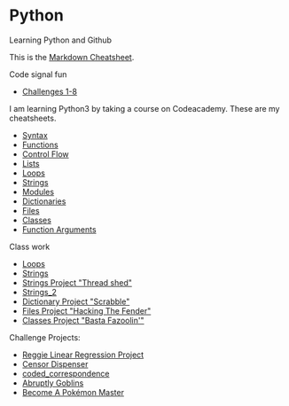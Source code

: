 # Python
Learning Python and Github

This is the [Markdown Cheatsheet](https://github.com/adam-p/markdown-here/wiki/Markdown-Cheatsheet).

Code signal fun
* [Challenges 1-8](https://github.com/briansegs/Python/blob/master/CodeSignal_1-8.py)

I am learning Python3 by taking a course on Codeacademy. 
These are my cheatsheets.
* [Syntax](https://www.codecademy.com/learn/learn-python-3/modules/learn-python3-syntax/cheatsheet)
* [Functions](https://www.codecademy.com/learn/learn-python-3/modules/learn-python3-functions/cheatsheet)
* [Control Flow](https://www.codecademy.com/learn/learn-python-3/modules/learn-python3-control-flow/cheatsheet)
* [Lists](https://www.codecademy.com/learn/learn-python-3/modules/learn-python3-lists/cheatsheet)
* [Loops](https://www.codecademy.com/learn/learn-python-3/modules/learn-python3-loops/cheatsheet)
* [Strings](https://www.codecademy.com/learn/learn-python-3/modules/learn-python3-strings/cheatsheet)
* [Modules](https://www.codecademy.com/learn/learn-python-3/modules/learn-python3-modules/cheatsheet)
* [Dictionaries](https://www.codecademy.com/learn/learn-python-3/modules/learn-python3-dictionaries/cheatsheet)
* [Files](https://www.codecademy.com/learn/learn-python-3/modules/learn-python3-files/cheatsheet)
* [Classes](https://www.codecademy.com/learn/learn-python-3/modules/learn-python3-classes/cheatsheet)
* [Function Arguments](https://www.codecademy.com/learn/learn-python-3/modules/learn-python3-function-arguments/cheatsheet)



Class work
* [Loops](https://github.com/briansegs/Python/blob/master/loops_cheatsheet.py)
* [Strings](https://github.com/briansegs/Python/blob/master/Strings_Cheatsheet.py)
* [Strings Project "Thread shed"](https://github.com/briansegs/Python/blob/master/Project_Strings-Thread%20Shed.py)
* [Strings_2](https://github.com/briansegs/Python/blob/master/Strings_Cheatsheet_2.py)
* [Dictionary Project "Scrabble"](https://github.com/briansegs/Python/blob/f78f5019de466bcf57cf2846344d35f1217399cd/Project_Dictionary-Scrabble.py)
* [Files Project "Hacking The Fender"](https://github.com/briansegs/Python/blob/699c3660bbc75cce3668b29f79502b4b71786689/Project%20_Files-Hacking%20The%20Fender.py)
* [Classes Project "Basta Fazoolin'"](https://github.com/briansegs/Python/blob/cff712ea7b4d198b58149b66dbc8bf5f4df40ec6/Project_Classes-Basta%20Fazoolin'.py)

Challenge Projects:
* [Reggie Linear Regression Project](https://www.codecademy.com/courses/learn-python-3/informationals/python3-reggies-linear-regression)
* [Censor Dispenser](https://www.codecademy.com/practice/projects/censor-dispenser)
* [coded_correspondence](https://www.codecademy.com/courses/learn-python-3/informationals/python3-coded-communication)
* [Abruptly Goblins](https://www.codecademy.com/courses/learn-python-3/informationals/python3-abruptly-goblins)
* [Become A Pokémon Master](https://www.codecademy.com/practice/projects/become-a-pokemon-master)

